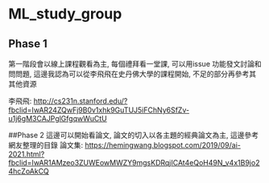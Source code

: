 # ML_study_group
## Phase 1
第一階段會以線上課程觀看為主, 每個禮拜看一堂課, 可以用issue 功能發文討論和問問題, 這邊我認為可以從李飛飛在史丹佛大學的課程開始, 不足的部分再參考其其他資源

李飛飛: http://cs231n.stanford.edu/?fbclid=IwAR24ZQwFj9B0v1xhk9GuTUJ5iFChNy6SfZv-u1j6gM3CAJPglGfgqwWuCtU

##Phase 2 
這邊可以開始看論文, 論文的切入以各主題的經典論文為主, 這邊參考網友整理的目錄
論文集: https://hemingwang.blogspot.com/2019/09/ai-2021.html?fbclid=IwAR1AMzeo3ZUWEowMWZY9mgsKDRqjICAt4eQoH49N_v4x1B9jo24hcZoAkCQ
